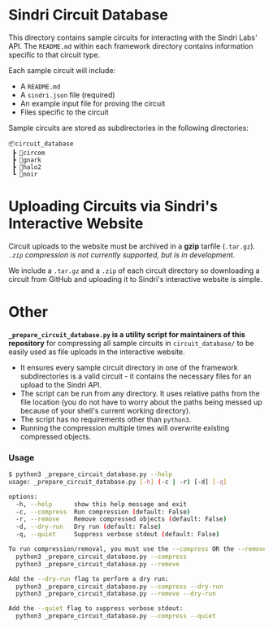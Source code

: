 # Sindri Circuit Database
This directory contains sample circuits for interacting with the Sindri Labs' API.
The `README.md` within each framework directory contains information specific to that circuit type.

Each sample circuit will include:
- A `README.md` 
- A `sindri.json` file (required)
- An example input file for proving the circuit
- Files specific to the circuit

Sample circuits are stored as subdirectories in the following directories:
```
📦circuit_database
 ┣ 📂circom
 ┣ 📂gnark
 ┣ 📂halo2
 ┗ 📂noir
```
# Uploading Circuits via Sindri's Interactive Website
Circuit uploads to the website must be archived in a **gzip** tarfile (`.tar.gz`). *`.zip` compression is not currently supported, but is in development.*

We include a `.tar.gz` and a `.zip` of each circuit directory so downloading a circuit from GitHub and uploading it to Sindri's interactive website is simple.

# Other
**`_prepare_circuit_database.py` is a utility script for maintainers of this repository** for compressing all sample circuits in `circuit_database/` to be easily used as file uploads in the interactive website.
- It ensures every sample circuit directory in one of the framework subdirectories is a valid circuit - it contains the necessary files for an upload to the Sindri API.
- The script can be run from any directory. It uses relative paths from the file location (you do not have to worry about the paths being messed up because of your shell's current working directory).
- The script has no requirements other than `python3`.
- Running the compression multiple times will overwrite existing compressed objects.

### Usage
```bash
$ python3 _prepare_circuit_database.py --help
usage: _prepare_circuit_database.py [-h] (-c | -r) [-d] [-q]

options:
  -h, --help      show this help message and exit
  -c, --compress  Run compression (default: False)
  -r, --remove    Remove compressed objects (default: False)
  -d, --dry-run   Dry run (default: False)
  -q, --quiet     Suppress verbose stdout (default: False)

To run compression/removal, you must use the --compress OR the --remove flags:
  python3 _prepare_circuit_database.py --compress
  python3 _prepare_circuit_database.py --remove

Add the --dry-run flag to perform a dry run:
  python3 _prepare_circuit_database.py --compress --dry-run
  python3 _prepare_circuit_database.py --remove --dry-run

Add the --quiet flag to suppress verbose stdout:
  python3 _prepare_circuit_database.py --compress --quiet
```

